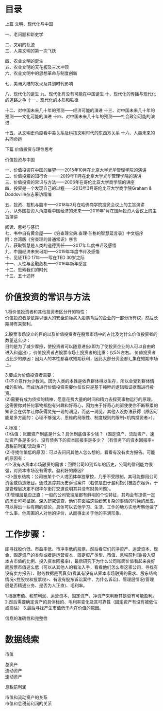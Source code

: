 # 目录
上篇  文明、现代化与中国

一、老问题和新史学 

二、文明的轨迹   
三、人类文明的第一次飞跃  

四、农业文明的诞生    
五、农业文明的天花板及三次冲顶    
六、农业文明中的思想革命与制度创新  

七、美洲大陆的发现及其划时代影响

八、现代化的诞生
九、现代化有没有可能在中国诞生
十、现代化的传播与现代化的道路之争
十一、现代化的本质和铁律

十二、对中国未来几十年的预测——经济可能的演进
十三、对中国未来几十年的预测——文化可能的演进
十四、对中国未来几十年的预测——社会政治可能的演进

十五、从文明史角度看中美关系及科技文明时代的东西方关系
十六、人类未来的共同命运

下篇   价值投资与理性思考

价值投资与中国

一、价值投资在中国的展望——2015年10月在北京大学光华管理学院的演讲    
二、价值投资的知行合一——2019年11月在北京大学光华管理学院的演讲    
三、价值投资的常识与方法——2006年在哥伦比亚大学商学院的讲座     
四、投资是一个发现自己的过程——2013年3月哥伦比亚大学商学院Graham & Doddsville杂志采访精编    

五、投资、投机与股市——2018年3月在哈佛商学院投资会议上的主旨演讲   
六、从外国投资人角度看中国经济的未来——2019年1月在国际投资人会议上的主旨演讲    

阅读、思考与感悟           
七、书中自有黄金屋——《穷查理宝典:查理·芒格的智慧箴言录》中文版序            
附：台湾版《穷查理的普通常识》序言           
八、获取智慧是人类的道德责任——2017年年度书评及感悟           
九、中国经济未来可期——2019年年度书评及感悟            
十、见证TED 17年——写在TED 30岁之际           
十一、人性与金融危机——2016年新年感言           
十二、思索我们的时代           
十三、五十述怀         

# 价值投资的常识与方法   
1.将价值投资者和其他投资者区分开的特性：    
价值投资者是依靠以很大的安全边际买入股票背后的企业的一部分所有权，然后长期持有来获利。

2.股票市场设立的目的以及价值投资者在股票市场中的占比及为什么价值投资者的数量这么少：    
  目的是为了减少摩擦，使投资者可以随意进出(即为了使投资企业的人可以自由的进入和退出)；
  价值投资者占股票市场上投资者的比重：仅5%左右。
  价值投资者占比少的原因：因为人的本性都喜欢短期获利，因此大部分资金都汇集在短期市场上。   
  
3.要成为价值投资者需要：   
(1)不介意作为少数派。因为人类的本性是依靠群体得以生存，所以会受到群体情绪的影响。而成功进行价值投资需要你仅仅只是基于纯粹的逻辑和证据而进行投资。   
(2)需要有成为侦探的精神，愿意花费大量的时间和精力去探究事物运行的原理。这需要你对任何事物都抱有兴趣和好奇心，因为由于好奇心的驱使使你不断积累的知识会在偶尔让你获得灵光一现的洞见，而这一洞见，其他人没办法获得（原因可能是多方面的：心理不够强大、思维的局限性、制度规则的限制<机构投资者>）。    

4.标准：      
(1)估值：账面资产到底是什么？具体到底值多少钱？（固定资产、流动资产、速动资产各是多少）、没有债务下的资本回报率是多少？（有债务下的资本回报率=息税前利润/流动资产）   
(2)寻找估值低的原因：可以去问问其他人怎么想的，看看有没有卖方报告。可能的原因有：   
   <1>没有从资本市场融资的需求：回顾公司10到15年的历史，公司的盈利能力很强，对资本市场没有需求。盈利好的原因?   
   <2>股东结构：公司被某个个人或团体单独掌控，几乎不受限制，其可能挪用公司资金或伪造账目。通过追踪其历史诉讼案件（若仅是由于盈利指引被股东起诉，于是管理层决定不跟华尔街打交道说明其并没有财务问题）。   
(3)管理层是否正直：一般的公司管理层都有鲜明的个性特征，其均会有提供一定的历史可考证据，深入研究调查，他们在面临这些纷繁复杂的事情的时候的反应，可以得出一些有用的结论。具体可以去他学习、生活、工作的地方实地考察他做了什么事，他周围的人对他的评价，从而得出关于他的丰满形象。      

# 工作步骤：
即寻找股价低、市盈率低、市净率低的股票，然后看它们的净资产、运营资本、现金、固定资产的类型或者是运营资本、固定资产类型、市值、息税前利润(投入资本占市值的比例、投入资本回报率)，最后研究下为什么公司账面价值看起来良好而股票市值这么低（可以从其他人的看法入手，看看他们怎么看这家公司，寻找有没有卖方报告）、财务数据是否真实(看其有没有从资本市场融资的需求、股东结构情况<控股权和投票权>、有没有股东诉讼案件、为什么诉讼)、管理层情况(管理层是否精通业务、是否为人正直)、毛利率。   

1.根据市值、税前利润、运营资本、固定资产、净资产来判断其是否有可能盈利。
2.然后需要确定资产的具体标的、毛利率变化及其可靠性（固定资产有没有被低估或高估）
3.最后寻找产生市值低于内在价值的原因。

信息的准确性和完整性
# 数据线索
市值   

总资产   
流动资产   
速动资产   

息税前利润   

市值和流动资产的关系   
市值和息税前利润的关系   



